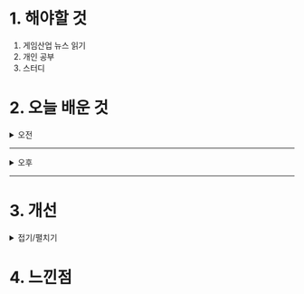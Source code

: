 
# 1. 해야할 것

1. 게임산업 뉴스 읽기 
2. 개인 공부  
3. 스터디



# 2. 오늘 배운 것

<details>
<summary>오전</summary>

## 오늘의 뉴스
### [기사: 픽셀 소울라이크](https://www.inven.co.kr/webzine/news/?news=301650)
![image](https://github.com/user-attachments/assets/d902a0bf-00f7-4625-8eb8-103d6eefa2aa)

![image](https://github.com/user-attachments/assets/cb2d41e8-2768-4976-9240-728ff041285d)

```
3D 소울 게임을 2D 픽셀 그래픽으로 해석한 게임. 크로노소드
높낮이에 대한 명확한 차이가 없어서 헷갈리지만 않는다면 좋은 게임으로 나올 것 같아서 기대가 된다.
소울류 게임은 도전을 통한 성취감이 매력적인 게임이니 내가 좋아하는 픽셀 게임으로도 즐길 수 있으면 환영이다.
다만 2D 픽셀인만큼 공격 판정에 대한 고민이 많아보인다. 뭐랄까... 로스트아크나 디아블로 같은 범위 공격 판정만으로는
세세한 공격 디테일들을 많이 살릴 수 없을 것 같지만 그래도 던파처럼 화면이 갈라지는 등의 패턴을 넣을 수 있으니
일장일단인가?
정식 출시가 되면 해보고 싶다.
```
</details>

****

<details>
<summary>오후</summary>

## 감상문 프로젝트 시작
![image](https://github.com/user-attachments/assets/146519a8-8e66-4900-9c73-eef5792ef9b8)

컨텐츠 분석과 기획의도를 잘 쓰기 위해서 감상문 프로젝트를 시작했다.\
현재는 팀장인 나와 팀원 한명으로 운영되고 있는데 어떻게 운영해야할지 감이 안잡히지만 일단은 독후감 형식으로 시작할 예정이다.

이렇게 게임이나 컨텐츠 등을 보고 분석하다보면 글 쓰는 방법이나 인사이트를 얻을 수 있지 않을까?

****
## 건축학교에서 배운 101가지


****
## 스터디_퍼즐



</details>

****


# 3. 개선


<details>
<summary>접기/펼치기</summary>


</details>



# 4. 느낀점


